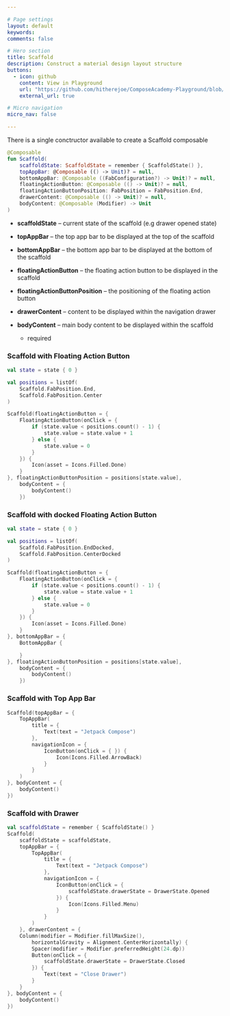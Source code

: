 ```yaml
---

# Page settings
layout: default
keywords:
comments: false

# Hero section
title: Scaffold
description: Construct a material design layout structure
buttons:
  - icon: github
    content: View in Playground
    url: "https://github.com/hitherejoe/ComposeAcademy-Playground/blob/master/app/src/main/java/co/joebirch/composeplayground/material/scaffold.kt"
    external_url: true

# Micro navigation
micro_nav: false

---
```


There is a single conctructor available to create a Scaffold composable

```kotlin
@Composable
fun Scaffold(
    scaffoldState: ScaffoldState = remember { ScaffoldState() },
    topAppBar: @Composable (() -> Unit)? = null,
    bottomAppBar: @Composable ((FabConfiguration?) -> Unit)? = null,
    floatingActionButton: @Composable (() -> Unit)? = null,
    floatingActionButtonPosition: FabPosition = FabPosition.End,
    drawerContent: @Composable (() -> Unit)? = null,
    bodyContent: @Composable (Modifier) -> Unit
)
```

* **scaffoldState** – current state of the scaffold (e.g drawer opened state)

* **topAppBar** – the top app bar to be displayed at the top of the scaffold

* **bottomAppBar** – the bottom app bar to be displayed at the bottom of the scaffold

* **floatingActionButton** – the floating action button to be displayed in the scaffold

* **floatingActionButtonPosition** – the positioning of the floating action button

* **drawerContent** – content to be displayed within the navigation drawer

* **bodyContent** – main body content to be displayed within the scaffold
  * required

### Scaffold with Floating Action Button
  
```kotlin
val state = state { 0 }

val positions = listOf(
    Scaffold.FabPosition.End,
    Scaffold.FabPosition.Center
)

Scaffold(floatingActionButton = {
    FloatingActionButton(onClick = {
        if (state.value < positions.count() - 1) {
            state.value = state.value + 1
        } else {
            state.value = 0
        }
    }) {
        Icon(asset = Icons.Filled.Done)
    }
}, floatingActionButtonPosition = positions[state.value],
    bodyContent = {
        bodyContent()
    })
```

### Scaffold with docked Floating Action Button
  
```kotlin
val state = state { 0 }

val positions = listOf(
    Scaffold.FabPosition.EndDocked,
    Scaffold.FabPosition.CenterDocked
)

Scaffold(floatingActionButton = {
    FloatingActionButton(onClick = {
        if (state.value < positions.count() - 1) {
            state.value = state.value + 1
        } else {
            state.value = 0
        }
    }) {
        Icon(asset = Icons.Filled.Done)
    }
}, bottomAppBar = {
    BottomAppBar {

    }
}, floatingActionButtonPosition = positions[state.value],
    bodyContent = {
        bodyContent()
    })
```

### Scaffold with Top App Bar

```kotlin
Scaffold(topAppBar = {
    TopAppBar(
        title = {
            Text(text = "Jetpack Compose")
        },
        navigationIcon = {
            IconButton(onClick = { }) {
                Icon(Icons.Filled.ArrowBack)
            }
        }
    )
}, bodyContent = {
    bodyContent()
})
```

### Scaffold with Drawer

```kotlin
val scaffoldState = remember { ScaffoldState() }
Scaffold(
    scaffoldState = scaffoldState,
    topAppBar = {
        TopAppBar(
            title = {
                Text(text = "Jetpack Compose")
            },
            navigationIcon = {
                IconButton(onClick = {
                    scaffoldState.drawerState = DrawerState.Opened
                }) {
                    Icon(Icons.Filled.Menu)
                }
            }
        )
    }, drawerContent = {
    Column(modifier = Modifier.fillMaxSize(),
        horizontalGravity = Alignment.CenterHorizontally) {
        Spacer(modifier = Modifier.preferredHeight(24.dp))
        Button(onClick = {
            scaffoldState.drawerState = DrawerState.Closed
        }) {
            Text(text = "Close Drawer")
        }
    }
}, bodyContent = {
    bodyContent()
})
```